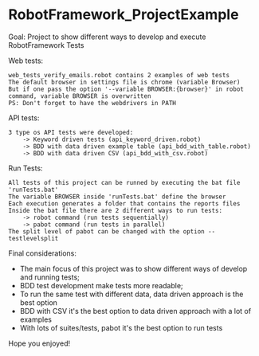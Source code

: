 # RobotFramework_ProjectExample

Goal: Project to show different ways to develop and execute RobotFramework Tests


Web tests:

    web_tests_verify_emails.robot contains 2 examples of web tests
    The default browser in settings file is chrome (variable Browser)
    But if one pass the option '--variable BROWSER:{browser}' in robot command, variable BROWSER is overwritten
    PS: Don't forget to have the webdrivers in PATH


API tests:
    
    3 type os API tests were developed: 
        -> Keyword driven tests (api_keyword_driven.robot)
        -> BDD with data driven example table (api_bdd_with_table.robot)
        -> BDD with data driven CSV (api_bdd_with_csv.robot)


Run Tests:

    All tests of this project can be runned by executing the bat file 'runTests.bat'
    The variable BROWSER inside 'runTests.bat' define the browser
    Each execution generates a folder that contains the reports files
    Inside the bat file there are 2 different ways to run tests:
        -> robot command (run tests sequentially)
        -> pabot command (run tests in parallel)
    The split level of pabot can be changed with the option --testlevelsplit
    
    
    
Final considerations:

- The main focus of this project was to show different ways of develop and running tests;
- BDD test development make tests more readable;
- To run the same test with different data, data driven approach is the best option
- BDD with CSV it's the best option to data driven approach with a lot of examples
- With lots of suites/tests, pabot it's the best option to run tests


Hope you enjoyed!

    